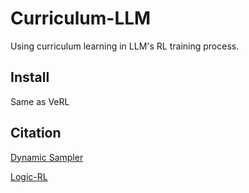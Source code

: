 # Curriculum-LLM

Using curriculum learning in LLM's RL training process.

## Install

Same as VeRL

## Citation

[Dynamic Sampler](https://github.com/volcengine/verl/pull/631)

[Logic-RL](https://github.com/Unakar/Logic-RL)

